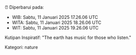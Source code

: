 ⏰ Diperbarui pada:
- WIB: Sabtu, 11 Januari 2025 17.26.06 UTC
- WITA: Sabtu, 11 Januari 2025 18.26.06 UTC
- WIT: Sabtu, 11 Januari 2025 19.26.06 UTC

Kutipan Inspiratif:
"The earth has music for those who listen."


Kategori: nature

